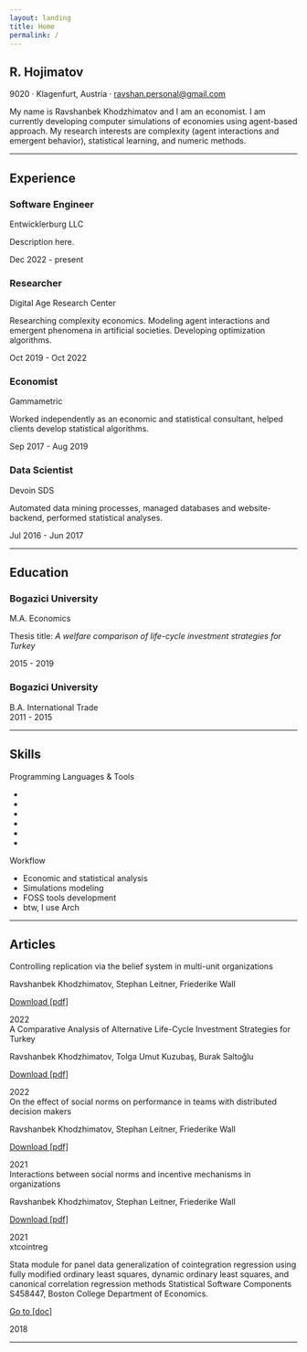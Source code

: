 ```yaml
---
layout: landing
title: Home
permalink: /
---
```


<!-- About-->
<section class="resume-section" id="about">
    <div class="resume-section-content">
        <h1 class="mb-0">
            R.
            <span class="text-primary">Hojimatov</span>
        </h1>
        <div class="subheading mb-5">
            9020 · Klagenfurt, Austria · 
            <a href="mailto:ravshan.personal@gmail.com">ravshan.personal@gmail.com</a>
        </div>
        <p class="lead mb-5">My name is Ravshanbek Khodzhimatov and I am an economist. I am currently developing computer simulations of economies using agent-based approach. My research interests are complexity (agent interactions and emergent behavior), statistical learning, and numeric methods.</p>
        <div class="social-icons">
            <a class="social-icon" href="https://linkedin.com/in/ravshansk" target="_blank"><i class="fab fa-linkedin-in"></i></a>
            <a class="social-icon" href="https://github.com/ravshansk" target="_blank"><i class="fab fa-github"></i></a>
            <a class="social-icon" href="https://twitter.com/ravshansk" target="_blank"><i class="fab fa-twitter"></i></a>
            <a class="social-icon" href="https://facebook.com/ravshanskh" target="_blank"><i class="fab fa-facebook-f"></i></a>
            <a class="social-icon" href="https://t.me/dismalfriedman" target="_blank"><i class="fab fa-telegram"></i></a>
            <a class="social-icon" href="https://orcid.org/0000-0002-2761-2029" target="_blank"><i class="fab fa-orcid"></i></a>
        </div>
    </div>
</section>
<hr class="m-0" />
<!-- Experience-->
<section class="resume-section" id="experience">
    <div class="resume-section-content">
        <h2 class="mb-5">Experience</h2>
        <div class="d-flex flex-column flex-md-row justify-content-between mb-5">
            <div class="flex-grow-1">
                <h3 class="mb-0">Software Engineer</h3>
                <div class="subheading mb-3">Entwicklerburg LLC</div>
                <p>Description here.</p>
            </div>
            <div class="flex-shrink-0"><span class="text-primary">Dec 2022 - present</span></div>
        </div>
        <div class="d-flex flex-column flex-md-row justify-content-between mb-5">
            <div class="flex-grow-1">
                <h3 class="mb-0">Researcher</h3>
                <div class="subheading mb-3">Digital Age Research Center</div>
                <p>Researching complexity economics. Modeling agent interactions and emergent phenomena in artificial societies. Developing optimization algorithms.</p>
            </div>
            <div class="flex-shrink-0"><span class="text-primary">Oct 2019 - Oct 2022</span></div>
        </div>
        <div class="d-flex flex-column flex-md-row justify-content-between mb-5">
            <div class="flex-grow-1">
                <h3 class="mb-0">Economist</h3>
                <div class="subheading mb-3">Gammametric</div>
                <p>Worked independently as an economic and statistical consultant, helped clients develop statistical algorithms.</p>
            </div>
            <div class="flex-shrink-0"><span class="text-primary">Sep 2017 - Aug 2019</span></div>
        </div>
        <div class="d-flex flex-column flex-md-row justify-content-between mb-5">
            <div class="flex-grow-1">
                <h3 class="mb-0">Data Scientist</h3>
                <div class="subheading mb-3">Devoin SDS</div>
                <p>Automated data mining processes, managed databases and website-backend, performed statistical analyses.</p>
            </div>
            <div class="flex-shrink-0"><span class="text-primary">Jul 2016 - Jun 2017</span></div>
        </div>
    </div>
</section>
<hr class="m-0" />
<!-- Education-->
<section class="resume-section" id="education">
    <div class="resume-section-content">
        <h2 class="mb-5">Education</h2>
        <div class="d-flex flex-column flex-md-row justify-content-between mb-5">
            <div class="flex-grow-1">
                <h3 class="mb-0">Bogazici University</h3>
                <div class="subheading mb-3">M.A. Economics</div>
                <p>Thesis title: <i>A welfare comparison of life-cycle investment strategies for Turkey</i></p>
            </div>
            <div class="flex-shrink-0"><span class="text-primary">2015 - 2019</span></div>
        </div>
        <div class="d-flex flex-column flex-md-row justify-content-between">
            <div class="flex-grow-1">
                <h3 class="mb-0">Bogazici University</h3>
                <div class="subheading mb-3">B.A. International Trade</div>
            </div>
            <div class="flex-shrink-0"><span class="text-primary">2011 - 2015</span></div>
        </div>
    </div>
</section>
<hr class="m-0" />
<!-- Skills-->
<section class="resume-section" id="skills">
    <div class="resume-section-content">
        <h2 class="mb-5">Skills</h2>
        <div class="subheading mb-3">Programming Languages & Tools</div>
        <ul class="list-inline dev-icons">
            <li class="list-inline-item"><i class="fab fa-python"></i></li>
            <li class="list-inline-item"><i class="fab fa-r-project"></i></li>
            <li class="list-inline-item"><i class="fas fa-terminal"></i></li>
            <li class="list-inline-item"><i class="fab fa-docker"></i></li>
            <li class="list-inline-item"><i class="fab fa-html5"></i></li>
            <li class="list-inline-item"><i class="fab fa-github"></i></li>
        </ul>
        <div class="subheading mb-3">Workflow</div>
        <ul class="fa-ul mb-0">
            <li>
                <span class="fa-li"><i class="fas fa-check"></i></span>
                Economic and statistical analysis
            </li>
            <li>
                <span class="fa-li"><i class="fas fa-check"></i></span>
                Simulations modeling
            </li>
            <li>
                <span class="fa-li"><i class="fas fa-check"></i></span>
                FOSS tools development
            </li>
            <li>
                <span class="fa-li"><i class="fas fa-check"></i></span>
                btw, I use Arch
            </li>
        </ul>
    </div>
</section>
<hr class="m-0" />
<!-- Articles -->
<section class="resume-section" id="articles">
    <div class="resume-section-content">
        <h2 class="mb-5">Articles</h2>
        <div class="d-flex flex-column flex-md-row justify-content-between mb-5">
            <div class="flex-grow-1">
                <div class="subheading mb-3">Controlling replication via the belief system in multi-unit organizations</div>
                <p>Ravshanbek Khodzhimatov, Stephan Leitner, Friederike Wall</p>
                <p><a href="https://arxiv.org/pdf/2206.03786.pdf">Download [pdf]</a></p>
            </div>
            <div class="flex-shrink-0"><span class="text-primary">2022</span></div>
        </div>
        <div class="d-flex flex-column flex-md-row justify-content-between mb-5">
            <div class="flex-grow-1">
                <div class="subheading mb-3">A Comparative Analysis of Alternative Life-Cycle Investment Strategies for Turkey</div>
                <p>Ravshanbek Khodzhimatov, Tolga Umut Kuzuba&#x15F;, Burak Salto&#x11F;lu</p>
                <p><a href="http://ideas.econ.boun.edu.tr/content/wp/EC2022_01.pdf">Download [pdf]</a></p>
            </div>
            <div class="flex-shrink-0"><span class="text-primary">2022</span></div>
        </div>
        <div class="d-flex flex-column flex-md-row justify-content-between mb-5">
            <div class="flex-grow-1">
                <div class="subheading mb-3">On the effect of social norms on performance in teams with distributed decision makers</div>
                <p>Ravshanbek Khodzhimatov, Stephan Leitner, Friederike Wall</p>
                <p><a href="https://arxiv.org/pdf/2104.05993">Download [pdf]</a></p>
            </div>
            <div class="flex-shrink-0"><span class="text-primary">2021</span></div>
        </div>
        <div class="d-flex flex-column flex-md-row justify-content-between mb-5">
            <div class="flex-grow-1">
                <div class="subheading mb-3">Interactions between social norms and incentive mechanisms in organizations</div>
                <p>Ravshanbek Khodzhimatov, Stephan Leitner, Friederike Wall</p>
                <p><a href="https://arxiv.org/pdf/2102.12309.pdf">Download [pdf]</a></p>
            </div>
            <div class="flex-shrink-0"><span class="text-primary">2021</span></div>
        </div>
        <div class="d-flex flex-column flex-md-row justify-content-between mb-5">
            <div class="flex-grow-1">
                <div class="subheading mb-3">xtcointreg</div>
                <p>Stata module for panel data generalization of cointegration regression using fully modified ordinary least squares, dynamic ordinary least squares, and canonical correlation regression methods Statistical Software Components S458447, Boston College Department of Economics.</p>
                <p><a href="/blog/xtcointreg.html">Go to [doc]</a></p>
            </div>
            <div class="flex-shrink-0"><span class="text-primary">2018</span></div>
        </div>
    </div>
</section>
<hr class="m-0" />
